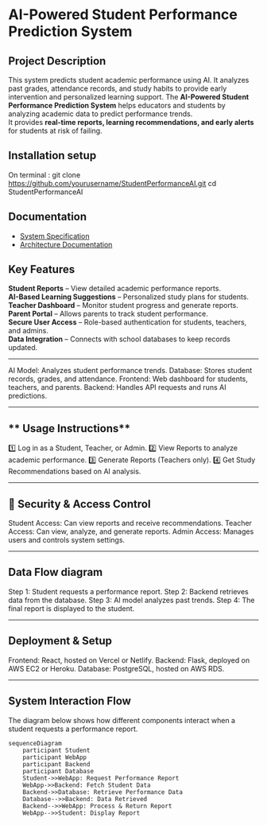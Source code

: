 # AI-Powered Student Performance Prediction System

## Project Description
This system predicts student academic performance using AI. It analyzes past grades, attendance records, and study habits to provide early intervention and personalized learning support. The **AI-Powered Student Performance Prediction System** helps educators and students by analyzing academic data to predict performance trends.  
It provides **real-time reports, learning recommendations, and early alerts** for students at risk of failing.  

## Installation setup
On terminal :
git clone https://github.com/yourusername/StudentPerformanceAI.git
cd StudentPerformanceAI
## Documentation
- [System Specification](SPECIFICATION.md)
- [Architecture Documentation](ARCHITECTURE.md)


## Key Features  
**Student Reports** – View detailed academic performance reports.  
**AI-Based Learning Suggestions** – Personalized study plans for students.  
**Teacher Dashboard** – Monitor student progress and generate reports.  
**Parent Portal** – Allows parents to track student performance.  
**Secure User Access** – Role-based authentication for students, teachers, and admins.  
**Data Integration** – Connects with school databases to keep records updated.  

---

AI Model: Analyzes student performance trends.
Database: Stores student records, grades, and attendance.
Frontend: Web dashboard for students, teachers, and parents.
Backend: Handles API requests and runs AI predictions.

---

## ** Usage Instructions**
1️⃣ Log in as a Student, Teacher, or Admin.
2️⃣ View Reports to analyze academic performance.
3️⃣ Generate Reports (Teachers only).
4️⃣ Get Study Recommendations based on AI analysis.

---

## 🔐 Security & Access Control
Student Access: Can view reports and receive recommendations.
Teacher Access: Can view, analyze, and generate reports.
Admin Access: Manages users and controls system settings.

---

## Data Flow diagram 
Step 1: Student requests a performance report.
Step 2: Backend retrieves data from the database.
Step 3: AI model analyzes past trends.
Step 4: The final report is displayed to the student.

---

## Deployment & Setup
Frontend: React, hosted on Vercel or Netlify.
Backend: Flask, deployed on AWS EC2 or Heroku.
Database: PostgreSQL, hosted on AWS RDS.

---

## System Interaction Flow
The diagram below shows how different components interact when a student requests a performance report.

```mermaid
sequenceDiagram
    participant Student
    participant WebApp
    participant Backend
    participant Database
    Student->>WebApp: Request Performance Report
    WebApp->>Backend: Fetch Student Data
    Backend->>Database: Retrieve Performance Data
    Database-->>Backend: Data Retrieved
    Backend-->>WebApp: Process & Return Report
    WebApp-->>Student: Display Report


